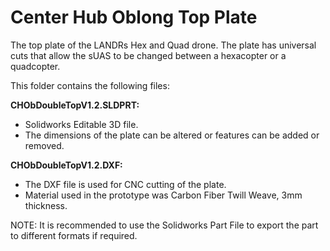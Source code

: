 # Center Hub Oblong Top Plate
The top plate of the LANDRs Hex and Quad drone. The plate has universal cuts that allow the sUAS to be changed between a hexacopter or a quadcopter.

This folder contains the following files:

**CHObDoubleTopV1.2.SLDPRT:**

- Solidworks Editable 3D file.
- The dimensions of the plate can be altered or features can be added or removed.

**CHObDoubleTopV1.2.DXF:**

- The DXF file is used for CNC cutting of the plate.
- Material used in the prototype was Carbon Fiber Twill Weave, 3mm thickness.

NOTE: It is recommended to use the Solidworks Part File to export the part to different formats if required.
